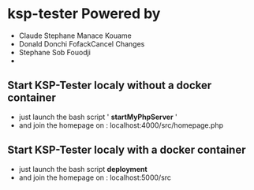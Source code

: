 # ksp-tester Powered by

* Claude Stephane Manace Kouame
* Donald Donchi FofackCancel Changes
* Stephane Sob Fouodji
*

## Start KSP-Tester localy without a docker container
- just launch the bash script ' **startMyPhpServer** '
- and join the homepage on : localhost:4000/src/homepage.php

## Start KSP-Tester localy with a docker container
- just launch the bash script **deployment**
- and join the homepage on : localhost:5000/src
